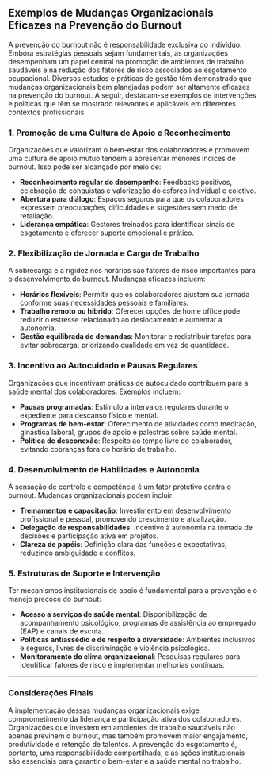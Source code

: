 
## Exemplos de Mudanças Organizacionais Eficazes na Prevenção do Burnout

A prevenção do burnout não é responsabilidade exclusiva do indivíduo. Embora estratégias pessoais sejam fundamentais, as organizações desempenham um papel central na promoção de ambientes de trabalho saudáveis e na redução dos fatores de risco associados ao esgotamento ocupacional. Diversos estudos e práticas de gestão têm demonstrado que mudanças organizacionais bem planejadas podem ser altamente eficazes na prevenção do burnout. A seguir, destacam-se exemplos de intervenções e políticas que têm se mostrado relevantes e aplicáveis em diferentes contextos profissionais.

### 1. Promoção de uma Cultura de Apoio e Reconhecimento

Organizações que valorizam o bem-estar dos colaboradores e promovem uma cultura de apoio mútuo tendem a apresentar menores índices de burnout. Isso pode ser alcançado por meio de:

- **Reconhecimento regular do desempenho**: Feedbacks positivos, celebração de conquistas e valorização do esforço individual e coletivo.
- **Abertura para diálogo**: Espaços seguros para que os colaboradores expressem preocupações, dificuldades e sugestões sem medo de retaliação.
- **Liderança empática**: Gestores treinados para identificar sinais de esgotamento e oferecer suporte emocional e prático.

### 2. Flexibilização de Jornada e Carga de Trabalho

A sobrecarga e a rigidez nos horários são fatores de risco importantes para o desenvolvimento do burnout. Mudanças eficazes incluem:

- **Horários flexíveis**: Permitir que os colaboradores ajustem sua jornada conforme suas necessidades pessoais e familiares.
- **Trabalho remoto ou híbrido**: Oferecer opções de home office pode reduzir o estresse relacionado ao deslocamento e aumentar a autonomia.
- **Gestão equilibrada de demandas**: Monitorar e redistribuir tarefas para evitar sobrecarga, priorizando qualidade em vez de quantidade.

### 3. Incentivo ao Autocuidado e Pausas Regulares

Organizações que incentivam práticas de autocuidado contribuem para a saúde mental dos colaboradores. Exemplos incluem:

- **Pausas programadas**: Estímulo a intervalos regulares durante o expediente para descanso físico e mental.
- **Programas de bem-estar**: Oferecimento de atividades como meditação, ginástica laboral, grupos de apoio e palestras sobre saúde mental.
- **Política de desconexão**: Respeito ao tempo livre do colaborador, evitando cobranças fora do horário de trabalho.

### 4. Desenvolvimento de Habilidades e Autonomia

A sensação de controle e competência é um fator protetivo contra o burnout. Mudanças organizacionais podem incluir:

- **Treinamentos e capacitação**: Investimento em desenvolvimento profissional e pessoal, promovendo crescimento e atualização.
- **Delegação de responsabilidades**: Incentivo à autonomia na tomada de decisões e participação ativa em projetos.
- **Clareza de papéis**: Definição clara das funções e expectativas, reduzindo ambiguidade e conflitos.

### 5. Estruturas de Suporte e Intervenção

Ter mecanismos institucionais de apoio é fundamental para a prevenção e o manejo precoce do burnout:

- **Acesso a serviços de saúde mental**: Disponibilização de acompanhamento psicológico, programas de assistência ao empregado (EAP) e canais de escuta.
- **Políticas antiassédio e de respeito à diversidade**: Ambientes inclusivos e seguros, livres de discriminação e violência psicológica.
- **Monitoramento do clima organizacional**: Pesquisas regulares para identificar fatores de risco e implementar melhorias contínuas.

---

### Considerações Finais

A implementação dessas mudanças organizacionais exige comprometimento da liderança e participação ativa dos colaboradores. Organizações que investem em ambientes de trabalho saudáveis não apenas previnem o burnout, mas também promovem maior engajamento, produtividade e retenção de talentos. A prevenção do esgotamento é, portanto, uma responsabilidade compartilhada, e as ações institucionais são essenciais para garantir o bem-estar e a saúde mental no trabalho.
```
